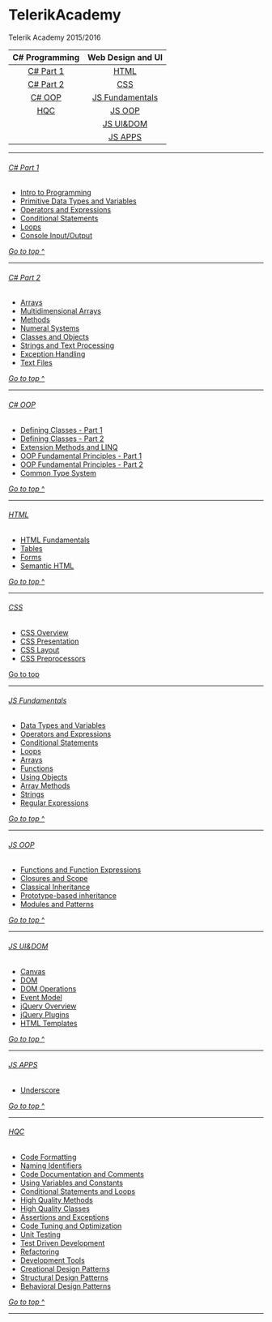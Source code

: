 # TelerikAcademy
Telerik Academy 2015/2016

| C# Programming          | Web Design and UI                   |
|:-----------------------:|:-----------------------------------:|
| [C# Part 1](#c-part-1)  | [HTML](#html)                       |
| [C# Part 2](#c-part-2)  | [CSS](#css)                         |
| [C# OOP](#c-oop)        | [JS Fundamentals](#js-fundamentals) |
| [HQC](#hqc)             |[JS OOP](#js-oop)                    |
|                         |[JS UI&DOM](#js-uidom)               |
|                         |[JS APPS](#js-apps)                  |


---

###### [C# Part 1](Homeworks/C%231)
* [Intro to Programming](Homeworks/C%231/Intro-Programming-Homework)
* [Primitive Data Types and Variables](Homeworks/C%231/Primitive-Data-Types-Variables)
* [Operators and Expressions](Homeworks/C%231/Operators-And-Expressions)
* [Conditional Statements](Homeworks/C%231/Conditional-Statements)
* [Loops](Homeworks/C%231/Loops)
* [Console Input/Output](Homeworks/C%231/Console-Input-Output)

[*Go to top* ^](#telerikacademy)

---

###### [C# Part 2](Homeworks/C%232)
* [Arrays](Homeworks/C%232/Arrays)
* [Multidimensional Arrays](Homeworks/C%232/Matrices)
* [Methods](Homeworks/C%232/Methods)
* [Numeral Systems](Homeworks/C%232/Numeral-Systems)
* [Classes and Objects](Homeworks/C%232/Classes-And-Objects)
* [Strings and Text Processing](Homeworks/C%232/Strings-And-Text-Processing)
* [Exception Handling](Homeworks/C%232/Exception-Handling)
* [Text Files](Homeworks/C%232/Text-Files)

[*Go to top* ^](#telerikacademy)

---

###### [C# OOP](Homeworks/OOP)
* [Defining Classes - Part 1](Homeworks/OOP/Defining-Classes-FP)
* [Defining Classes - Part 2](Homeworks/OOP/Defining-Classes-SP)
* [Extension Methods and LINQ](Homeworks/OOP/Extension-Methods-And-LINQ)
* [OOP Fundamental Principles - Part 1](Homeworks/OOP/OOP-Fundamental-Principles-FP)
* [OOP Fundamental Principles - Part 2](Homeworks/OOP/OOP-Fundamental-Principles-SP)
* [Common Type System](Homeworks/OOP/Common-Type-System)

[*Go to top* ^](#telerikacademy)

---

###### [HTML](Homeworks/HTML)
* [HTML Fundamentals](Homeworks/HTML/HTML-Fundamentals)
* [Tables](Homeworks/HTML/HTML-Tables)
* [Forms](Homeworks/HTML/HTML-Forms)
* [Semantic HTML](Homeworks/HTML/HTML-Semantic)

[*Go to top* ^](#telerikacademy)

---

###### [CSS](Homeworks/CSS)
* [CSS Overview](Homeworks/CSS/CSS-Overview)
* [CSS Presentation](Homeworks/CSS/CSS-Presentation)
* [CSS Layout](Homeworks/CSS/CSS-Layout)
* [CSS Preprocessors](Homeworks/CSS/CSS-Processors)

[Go to top](#telerikacademy)

---

###### [JS Fundamentals](Homeworks/JS-FUNDAMENTALS)
* [Data Types and Variables](Homeworks/JS-FUNDAMENTALS/Data-Types-And-Variables)
* [Operators and Expressions](Homeworks/JS-FUNDAMENTALS/Operators-And-Expressions)
* [Conditional Statements](Homeworks/JS-FUNDAMENTALS/Conditional-Statements)
* [Loops](Homeworks/JS-FUNDAMENTALS/Loops)
* [Arrays](Homeworks/JS-FUNDAMENTALS/Arrays)
* [Functions](Homeworks/JS-FUNDAMENTALS/Functions)
* [Using Objects](Homeworks/JS-FUNDAMENTALS/Using-Objects)
* [Array Methods](Homeworks/JS-FUNDAMENTALS/Array-Methods)
* [Strings](Homeworks/JS-FUNDAMENTALS/Strings)
* [Regular Expressions](Homeworks/JS-FUNDAMENTALS/Regular-Expressions)

[*Go to top* ^](#telerikacademy)

---

###### [JS OOP](Homeworks/JS-OOP)
* [Functions and Function Expressions](Homeworks/JS-OOP/Functions-And-Function-Expressions)
* [Closures and Scope](Homeworks/JS-OOP/Scopes-and-Closure)
* [Classical Inheritance](Homeworks/JS-OOP/Classical-Inheritance)
* [Prototype-based inheritance](Homeworks/JS-OOP/Prototypal-Inheritance)
* [Modules and Patterns](Homeworks/JS-OOP/Modules-And-Patterns)

[*Go to top* ^](#telerikacademy)

---

###### [JS UI&DOM](Homeworks/JS-UI%26DOM)
* [Canvas](Homeworks/JS-UI%26DOM/Canvas)
* [DOM](Homeworks/JS-UI%26DOM/Document-Object-Model)
* [DOM Operations](Homeworks/JS-UI%26DOM/DOM-Operations)
* [Event Model](Homeworks/JS-UI%26DOM/Event-Model)
* [jQuery Overview](Homeworks/JS-UI%26DOM/jQuery-Overview)
* [jQuery Plugins](Homeworks/JS-UI%26DOM/jQuery-Plugins)
* [HTML Templates](Homeworks/JS-UI%26DOM/HTML-Templates)

[*Go to top* ^](#telerikacademy)

---

###### [JS APPS](Homeworks/JS-APPS)
* [Underscore](Homeworks/JS-APPS/Underscore)

[*Go to top* ^](#telerikacademy)

---

###### [HQC](Homeworks/HQC)
* [Code Formatting](Homeworks/HQC/Code-Formatting)
* [Naming Identifiers](Homeworks/HQC/Naming-Identifiers)
* [Code Documentation and Comments](Homeworks/HQC/Code-Documentation-And-Comments)
* [Using Variables and Constants](Homeworks/HQC/Using-Variables-And-Constants)
* [Conditional Statements and Loops](Homeworks/HQC/Conditional-Statements-And-Loops)
* [High Quality Methods](Homeworks/HQC/High-Quality-Methods)
* [High Quality Classes](Homeworks/HQC/High-Quality-Classes)
* [Assertions and Exceptions](Homeworks/HQC/Assertions-And-Exceptions)
* [Code Tuning and Optimization](Homeworks/HQC/Code-Tuning-And-Optimization)
* [Unit Testing](Homeworks/HQC/Unit-Testing)
* [Test Driven Development](Homeworks/HQC/Test-Driven-Development)
* [Refactoring](Homeworks/HQC/Refactoring)
* [Development Tools](Homeworks/HQC/Development-Tools)
* [Creational Design Patterns](Homeworks/HQC/Creational-Patterns)
* [Structural Design Patterns](Homeworks/HQC/Structural-Patterns)
* [Behavioral Design Patterns](Homeworks/HQC/Behavioral-Patterns)

[*Go to top* ^](#telerikacademy)

---
